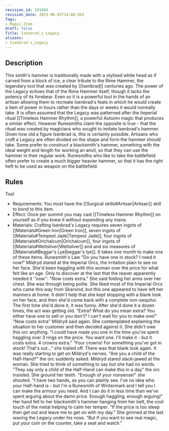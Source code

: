 ```yaml
---
revision_id: 101484
revision_date: 2023-06-02T14:08:36Z
Tags:
- Magic-Item
draft: false
Title: Isenbrad_s Legacy
aliases:
- Isenbrad's_Legacy
---
```

## Description
This smith's hammer is traditionally made with a stylised white head as if carved from a block of ice, a clear tribute to the Rime Hammer, the legendary tool that was created by [[Isenbrad]] centuries ago. The power of the Legacy echoes that of the Rime Hammer itself, though it lacks the potency of its forebear. Even so it is a powerful tool in the hands of an artisan allowing them to recreate Isenbrad's feats in which he would create a item of power in hours rather than the days or weeks it would normally take. 
It is often assumed that the Legacy was patterned after the Imperial ritual [[Timeless Hammer Rhythm]], a powerful Autumn magic that produces a similar effect. However Runesmiths claim the opposite is true - that the ritual was created by magicians who sought to imitate Isenbrad's hammer. Given how old a figure Isenbrad is, this is certainly possible.
Artisans who craft a Legacy are often divided on the shape and form the hammer should take. Some prefer to construct a blacksmith's hammer, something with the ideal weight and length for working an anvil, so that they can use the hammer in their regular work. Runesmiths who like to take the battlefield often prefer to create a much bigger heavier hammer, so that it has the right heft to be used as weapon on the battlefield. 
## Rules
Tool
* Requirements: You must have the [[Surgical skills#Artisan|Artisan]] skill to bond to this item.
* Effect: Once per summit you may cast [[Timeless Hammer Rhythm]] on yourself as if you knew it without expending any mana.
* Materials: Crafting Isenbrad's Legacy requires seven ingots of [[Materials#Green Iron|Green Iron]], seven ingots of [[Materials#Tempest Jade|Tempest Jade]], four  ingots of [[Materials#Orichalcum|Orichalcum]], four ingots of [[Materials#Weltsilver|Weltsilver]] and and six measures of [[Materials#Beggar's Lye|beggar's lye]]. It takes one month to make one of these items.
Runesmith's Law
"Do you have one in stock? I need it now!"
Mildryd stared at the Imperial Orcs, the irritation plain to see on her face. She'd been haggling with this woman over the price for what felt like an age. Only to discover at the last that the reaver apparently needed it ''now''.
"Now costs extra." She said folding her arms over her chest. She was through being polite. She liked most of the Imperial Orcs who came this way from Skarsind, but this one appeared to have left her manners at home. It didn't help that she kept stopping with a blank look on her face, and then she'd come back with a complete non-sequitur. The first time she'd done it, it was funny. After she'd done it a dozen times, the act was getting old.
"Extra? What do you mean extra? You either have one to sell or you don't? I can't wait for you to make one!"
"Now costs extra" Mildryd said again. She contemplated explaining the situation to her customer and then decided against it. She didn't owe this orc anything. "I could have made you one in the time you've spent haggling over 3 rings on the price. You want one. I'll make it - but it costs extra. 4 crowns extra."
"Four crowns! For something you've got in stock! That's out..." she trailed off. There was that blank look again. It was really starting to get on Mildryd's nerves. "Are you a child of the Half-Hand?" the orc suddenly asked.
Mildryd stared slack-jawed at the woman. She tried to think of something to say but she had no words.
"They say only a child of the Half-Hand can make this in a day" the orc insisted.
She ground her teeth. "Enough of your nonsense!" she shouted. "I have two hands, as you can plainly see. I've no idea who your Half-hand is - but I'm a Runesmith of Wintermark and I tell you I can make the armour you need. And I can do it in less time than we've spent arguing about the damn price. Enough haggling, enough arguing!" Her hand fell to her blacksmith's hammer hanging from her belt, the cool touch of the metal helping to calm her temper.
"If the price is too steep then get out and leave me to get on with my day." She grinned at the last waving the Legacy under his nose. "But if you want to see real magic, put your coin on the counter, take a seat and watch."